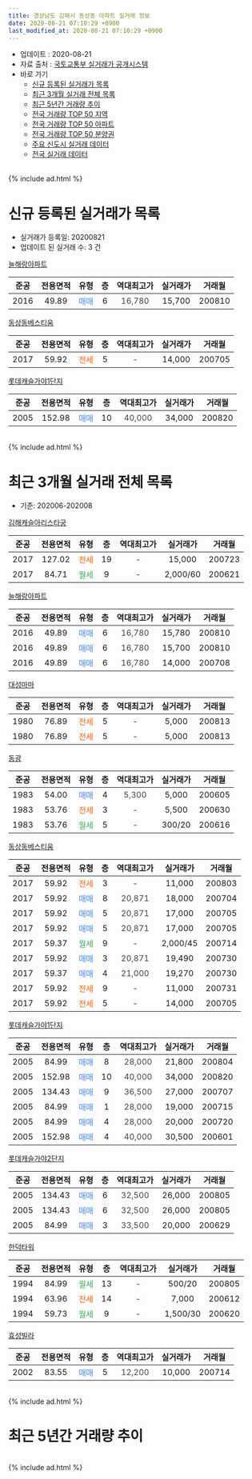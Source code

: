 ```yaml
---
title: 경상남도 김해시 동상동 아파트 실거래 정보
date: 2020-08-21 07:10:29 +0900
last_modified_at: 2020-08-21 07:10:29 +0900
---
```


* 업데이트 : 2020-08-21
* 자료 출처 : [국토교통부 실거래가 공개시스템](http://rt.molit.go.kr)
* 바로 가기
    * [신규 등록된 실거래가 목록](#신규-등록된-실거래가-목록)
    * [최근 3개월 실거래 전체 목록](#최근-3개월-실거래-전체-목록)
    * [최근 5년간 거래량 추이](#최근-5년간-거래량-추이)
    * [전국 거래량 TOP 50 지역](https://inasie.github.io/apt-trade-info/최근-3개월-전국에서-가장-거래가-많이-발생한-지역)
    * [전국 거래량 TOP 50 아파트](https://inasie.github.io/apt-trade-info/최근-3개월-전국에서-가장-거래가-많이-발생한-아파트)
    * [전국 거래량 TOP 50 분양권](https://inasie.github.io/apt-trade-info/최근-3개월-전국에서-가장-거래가-많이-발생한-분양권)
    * [주요 신도시 실거래 데이터](https://inasie.github.io/apt-trade-info/주요-신도시)
    * [전국 실거래 데이터](https://inasie.github.io/apt-trade-info/전국)
<br>
{% include ad.html %}
<br>

# 신규 등록된 실거래가 목록
* 실거래가 등록일: 20200821
* 업데이트 된 실거래 수: 3 건


[늘해랑아파트](https://search.naver.com/search.naver?query=%EA%B2%BD%EC%83%81%EB%82%A8%EB%8F%84+%EA%B9%80%ED%95%B4%EC%8B%9C+%EB%8F%99%EC%83%81%EB%8F%99+%EB%8A%98%ED%95%B4%EB%9E%91%EC%95%84%ED%8C%8C%ED%8A%B8)

|준공|전용면적|유형|층|역대최고가|실거래가|거래월|
|:---:|:---:|:---:|:---:|:---:|:---:|:---:|
|2016|49.89|<span style="color:#4285f3">매매</span>|6|<span style="color:#444444">16,780</span>|15,700|200810|

[동상동베스티움](https://search.naver.com/search.naver?query=%EA%B2%BD%EC%83%81%EB%82%A8%EB%8F%84+%EA%B9%80%ED%95%B4%EC%8B%9C+%EB%8F%99%EC%83%81%EB%8F%99+%EB%8F%99%EC%83%81%EB%8F%99%EB%B2%A0%EC%8A%A4%ED%8B%B0%EC%9B%80)

|준공|전용면적|유형|층|역대최고가|실거래가|거래월|
|:---:|:---:|:---:|:---:|:---:|:---:|:---:|
|2017|59.92|<span style="color:#ff5a00">전세</span>|5|<span style="color:#444444">-</span>|14,000|200705|

[롯데캐슬가야1단지](https://search.naver.com/search.naver?query=%EA%B2%BD%EC%83%81%EB%82%A8%EB%8F%84+%EA%B9%80%ED%95%B4%EC%8B%9C+%EB%8F%99%EC%83%81%EB%8F%99+%EB%A1%AF%EB%8D%B0%EC%BA%90%EC%8A%AC%EA%B0%80%EC%95%BC1%EB%8B%A8%EC%A7%80)

|준공|전용면적|유형|층|역대최고가|실거래가|거래월|
|:---:|:---:|:---:|:---:|:---:|:---:|:---:|
|2005|152.98|<span style="color:#4285f3">매매</span>|10|<span style="color:#444444">40,000</span>|34,000|200820|


<br>
{% include ad.html %}
<br>

# 최근 3개월 실거래 전체 목록
* 기준: 202006-202008


[김해캐슬아리스타궁](https://search.naver.com/search.naver?query=%EA%B2%BD%EC%83%81%EB%82%A8%EB%8F%84+%EA%B9%80%ED%95%B4%EC%8B%9C+%EB%8F%99%EC%83%81%EB%8F%99+%EA%B9%80%ED%95%B4%EC%BA%90%EC%8A%AC%EC%95%84%EB%A6%AC%EC%8A%A4%ED%83%80%EA%B6%81)

|준공|전용면적|유형|층|역대최고가|실거래가|거래월|
|:---:|:---:|:---:|:---:|:---:|:---:|:---:|
|2017|127.02|<span style="color:#ff5a00">전세</span>|19|<span style="color:#444444">-</span>|15,000|200723|
|2017|84.71|<span style="color:#34a853">월세</span>|9|<span style="color:#444444">-</span>|2,000/60|200621|

[늘해랑아파트](https://search.naver.com/search.naver?query=%EA%B2%BD%EC%83%81%EB%82%A8%EB%8F%84+%EA%B9%80%ED%95%B4%EC%8B%9C+%EB%8F%99%EC%83%81%EB%8F%99+%EB%8A%98%ED%95%B4%EB%9E%91%EC%95%84%ED%8C%8C%ED%8A%B8)

|준공|전용면적|유형|층|역대최고가|실거래가|거래월|
|:---:|:---:|:---:|:---:|:---:|:---:|:---:|
|2016|49.89|<span style="color:#4285f3">매매</span>|6|<span style="color:#444444">16,780</span>|15,780|200810|
|2016|49.89|<span style="color:#4285f3">매매</span>|6|<span style="color:#444444">16,780</span>|15,700|200810|
|2016|49.89|<span style="color:#4285f3">매매</span>|6|<span style="color:#444444">16,780</span>|14,000|200708|

[대성마마](https://search.naver.com/search.naver?query=%EA%B2%BD%EC%83%81%EB%82%A8%EB%8F%84+%EA%B9%80%ED%95%B4%EC%8B%9C+%EB%8F%99%EC%83%81%EB%8F%99+%EB%8C%80%EC%84%B1%EB%A7%88%EB%A7%88)

|준공|전용면적|유형|층|역대최고가|실거래가|거래월|
|:---:|:---:|:---:|:---:|:---:|:---:|:---:|
|1980|76.89|<span style="color:#ff5a00">전세</span>|5|<span style="color:#444444">-</span>|5,000|200813|
|1980|76.89|<span style="color:#ff5a00">전세</span>|5|<span style="color:#444444">-</span>|5,000|200813|

[동광](https://search.naver.com/search.naver?query=%EA%B2%BD%EC%83%81%EB%82%A8%EB%8F%84+%EA%B9%80%ED%95%B4%EC%8B%9C+%EB%8F%99%EC%83%81%EB%8F%99+%EB%8F%99%EA%B4%91)

|준공|전용면적|유형|층|역대최고가|실거래가|거래월|
|:---:|:---:|:---:|:---:|:---:|:---:|:---:|
|1983|54.00|<span style="color:#4285f3">매매</span>|4|<span style="color:#444444">5,300</span>|5,000|200605|
|1983|53.76|<span style="color:#ff5a00">전세</span>|3|<span style="color:#444444">-</span>|5,500|200630|
|1983|53.76|<span style="color:#34a853">월세</span>|5|<span style="color:#444444">-</span>|300/20|200616|

[동상동베스티움](https://search.naver.com/search.naver?query=%EA%B2%BD%EC%83%81%EB%82%A8%EB%8F%84+%EA%B9%80%ED%95%B4%EC%8B%9C+%EB%8F%99%EC%83%81%EB%8F%99+%EB%8F%99%EC%83%81%EB%8F%99%EB%B2%A0%EC%8A%A4%ED%8B%B0%EC%9B%80)

|준공|전용면적|유형|층|역대최고가|실거래가|거래월|
|:---:|:---:|:---:|:---:|:---:|:---:|:---:|
|2017|59.92|<span style="color:#ff5a00">전세</span>|3|<span style="color:#444444">-</span>|11,000|200803|
|2017|59.92|<span style="color:#4285f3">매매</span>|8|<span style="color:#444444">20,871</span>|18,000|200704|
|2017|59.92|<span style="color:#4285f3">매매</span>|5|<span style="color:#444444">20,871</span>|17,000|200705|
|2017|59.92|<span style="color:#4285f3">매매</span>|5|<span style="color:#444444">20,871</span>|17,000|200705|
|2017|59.37|<span style="color:#34a853">월세</span>|9|<span style="color:#444444">-</span>|2,000/45|200714|
|2017|59.92|<span style="color:#4285f3">매매</span>|3|<span style="color:#444444">20,871</span>|19,490|200730|
|2017|59.37|<span style="color:#4285f3">매매</span>|4|<span style="color:#444444">21,000</span>|19,270|200730|
|2017|59.92|<span style="color:#ff5a00">전세</span>|9|<span style="color:#444444">-</span>|11,000|200731|
|2017|59.92|<span style="color:#ff5a00">전세</span>|5|<span style="color:#444444">-</span>|14,000|200705|

[롯데캐슬가야1단지](https://search.naver.com/search.naver?query=%EA%B2%BD%EC%83%81%EB%82%A8%EB%8F%84+%EA%B9%80%ED%95%B4%EC%8B%9C+%EB%8F%99%EC%83%81%EB%8F%99+%EB%A1%AF%EB%8D%B0%EC%BA%90%EC%8A%AC%EA%B0%80%EC%95%BC1%EB%8B%A8%EC%A7%80)

|준공|전용면적|유형|층|역대최고가|실거래가|거래월|
|:---:|:---:|:---:|:---:|:---:|:---:|:---:|
|2005|84.99|<span style="color:#4285f3">매매</span>|8|<span style="color:#444444">28,000</span>|21,800|200804|
|2005|152.98|<span style="color:#4285f3">매매</span>|10|<span style="color:#444444">40,000</span>|34,000|200820|
|2005|134.43|<span style="color:#4285f3">매매</span>|9|<span style="color:#444444">36,500</span>|27,000|200707|
|2005|84.99|<span style="color:#4285f3">매매</span>|1|<span style="color:#444444">28,000</span>|19,000|200715|
|2005|84.99|<span style="color:#4285f3">매매</span>|4|<span style="color:#444444">28,000</span>|20,000|200720|
|2005|152.98|<span style="color:#4285f3">매매</span>|4|<span style="color:#444444">40,000</span>|30,500|200601|

[롯데캐슬가야2단지](https://search.naver.com/search.naver?query=%EA%B2%BD%EC%83%81%EB%82%A8%EB%8F%84+%EA%B9%80%ED%95%B4%EC%8B%9C+%EB%8F%99%EC%83%81%EB%8F%99+%EB%A1%AF%EB%8D%B0%EC%BA%90%EC%8A%AC%EA%B0%80%EC%95%BC2%EB%8B%A8%EC%A7%80)

|준공|전용면적|유형|층|역대최고가|실거래가|거래월|
|:---:|:---:|:---:|:---:|:---:|:---:|:---:|
|2005|134.43|<span style="color:#4285f3">매매</span>|6|<span style="color:#444444">32,500</span>|26,000|200805|
|2005|134.43|<span style="color:#4285f3">매매</span>|6|<span style="color:#444444">32,500</span>|26,000|200805|
|2005|84.99|<span style="color:#4285f3">매매</span>|3|<span style="color:#444444">33,500</span>|20,000|200629|

[한덕타워](https://search.naver.com/search.naver?query=%EA%B2%BD%EC%83%81%EB%82%A8%EB%8F%84+%EA%B9%80%ED%95%B4%EC%8B%9C+%EB%8F%99%EC%83%81%EB%8F%99+%ED%95%9C%EB%8D%95%ED%83%80%EC%9B%8C)

|준공|전용면적|유형|층|역대최고가|실거래가|거래월|
|:---:|:---:|:---:|:---:|:---:|:---:|:---:|
|1994|84.99|<span style="color:#34a853">월세</span>|13|<span style="color:#444444">-</span>|500/20|200805|
|1994|63.96|<span style="color:#ff5a00">전세</span>|14|<span style="color:#444444">-</span>|7,000|200612|
|1994|59.73|<span style="color:#34a853">월세</span>|9|<span style="color:#444444">-</span>|1,500/30|200620|

[효성빌라](https://search.naver.com/search.naver?query=%EA%B2%BD%EC%83%81%EB%82%A8%EB%8F%84+%EA%B9%80%ED%95%B4%EC%8B%9C+%EB%8F%99%EC%83%81%EB%8F%99+%ED%9A%A8%EC%84%B1%EB%B9%8C%EB%9D%BC)

|준공|전용면적|유형|층|역대최고가|실거래가|거래월|
|:---:|:---:|:---:|:---:|:---:|:---:|:---:|
|2002|83.55|<span style="color:#4285f3">매매</span>|5|<span style="color:#444444">12,200</span>|10,000|200714|


<br>
{% include ad.html %}
<br>

# 최근 5년간 거래량 추이


<div style="width:100%;">
    <canvas id="deal_progress" height="200"></canvas>
</div>

<script>
new Chart(document.getElementById("deal_progress"), {
    type: 'line',
    data: {
        labels: ['201508','201509','201510','201511','201512','201601','201602','201603','201604','201605','201606','201607','201608','201609','201610','201611','201612','201701','201702','201703','201704','201705','201706','201707','201708','201709','201710','201711','201712','201801','201802','201803','201804','201805','201806','201807','201808','201809','201810','201811','201812','201901','201902','201903','201904','201905','201906','201907','201908','201909','201910','201911','201912','202001','202002','202003','202004','202005','202006','202007','202008'],
        datasets: [{
            label: '매매',
            pointRadius: 1,
            data: [3, 8, 9, 9, 3, 9, 7, 3, 4, 3, 6, 10, 9, 4, 8, 13, 10, 12, 7, 3, 2, 3, 6, 20, 15, 17, 8, 6, 3, 15, 9, 8, 4, 4, 2, 5, 3, 0, 7, 2, 4, 5, 3, 0, 0, 10, 8, 3, 9, 9, 10, 4, 7, 6, 8, 5, 7, 3, 3, 10, 6],
            borderColor: "rgba(255, 201, 14, 1)",
            backgroundColor: "rgba(255, 201, 14, 0.5)",
            fill: false,
            lineTension: 0
        },{
            label: '전월세',
            pointRadius: 1,
            data: [3, 3, 0, 4, 3, 1, 2, 2, 2, 0, 6, 1, 1, 1, 4, 2, 2, 10, 6, 7, 2, 3, 18, 7, 17, 9, 4, 1, 11, 14, 10, 9, 8, 4, 2, 4, 3, 0, 4, 3, 3, 6, 4, 3, 6, 6, 5, 2, 5, 3, 8, 6, 4, 7, 3, 9, 5, 4, 5, 4, 4],
            borderColor: "rgba(0, 141, 185, 1)",
            backgroundColor: "rgba(0, 141, 185, 0.5)",
            fill: false,
            lineTension: 0
        }
        ]
    },
    options: {
        responsive: true,
        title: {
            display: false
        },
        tooltips: {
            mode: 'index',
            intersect: false
        },
        hover: {
            mode: 'nearest',
            intersect: true
        },
        scales: {
            xAxes: [{
                display: true,
                scaleLabel: {
                    display: true,
                    labelString: '년/월'
                }
            }],
            yAxes: [{
                display: true,
                ticks: {
                    suggestedMin: 0,
                },
                scaleLabel: {
                    display: true,
                    labelString: '실거래 수'
                }
            }]
        }
    }
});

</script>


<br>
{% include ad.html %}
<br>

